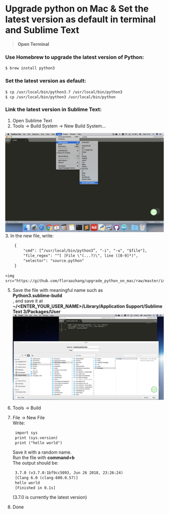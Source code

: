 # Upgrade python on Mac & Set the latest version as default in terminal and Sublime Text
> **Open Terminal**



### Use Homebrew to upgrade the latest version of Python:

	$ brew install python3


### Set the latest version as default:

	$ cp /usr/local/bin/python3.7 /usr/local/bin/python3
	$ cp /usr/local/bin/python3 /usr/local/bin/python
	
### Link the latest version in Sublime Text:
1. Open Sublime Text
2. Tools -> Build System -> New Build System...
<img src="https://github.com/floraazhang/upgrade_python_on_mac/raw/master/img/1.png"/>
3. In the new file, write:
	
		{
		    "cmd": [“/usr/local/bin/python3”, "-i", "-u", "$file"],
		    "file_regex": "^[ ]File \"(...?)\", line ([0-9]*)",
		    "selector": "source.python"
		}
	
	<img src="https://github.com/floraazhang/upgrade_python_on_mac/raw/master/img/2.png"/>
	
5. Save the file with meaningful name such as<br>
	**Python3.sublime-build**<br>
	, and save it at<br>
	**~/<ENTER_YOUR_USER_NAME>/Library/Application Support/Sublime Text 3/Packages/User**
	<img src="https://github.com/floraazhang/upgrade_python_on_mac/raw/master/img/3.png"/>

6. Tools -> Build
7. File -> New File<br>
	Write:
	
		import sys
		print (sys.version)
		print ("hello world")
	Save it with a random name.<br>
	Run the file with **command+b**<br>
	The output should be:
	
		3.7.0 (v3.7.0:1bf9cc5093, Jun 26 2018, 23:26:24) 
		[Clang 6.0 (clang-600.0.57)]
		hello world
		[Finished in 0.1s]
	(3.7.0 is currently the latest version)
8. Done